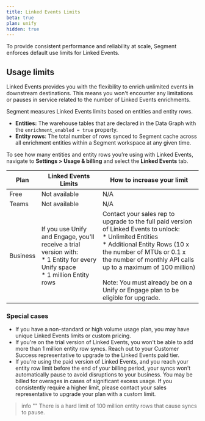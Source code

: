 ```yaml
---
title: Linked Events Limits
beta: true
plan: unify
hidden: true
---
```


To provide consistent performance and reliability at scale, Segment enforces default use limits for Linked Events.

## Usage limits
Linked Events provides you with the flexibility to enrich unlimited events in downstream destinations. This means you won't encounter any limitations or pauses in service related to the number of Linked Events enrichments.

Segment measures Linked Events limits based on entities and entity rows. 
* **Entities:** The warehouse tables that are declared in the Data Graph with the `enrichment_enabled = true` property. 
* **Entity rows**: The total number of rows synced to Segment cache across all enrichment entities within a Segment workspace at any given time.

To see how many entities and entity rows you’re using with Linked Events, navigate to **Settings > Usage & billing** and select the **Linked Events** tab.

Plan | Linked Events Limits | How to increase your limit
---- | -------------------- | --------------------------
Free |  Not available | N/A
Teams | Not available | N/A
Business | If you use Unify and Engage, you'll receive a trial version with: <br>* 1 Entity for every Unify space <br>* 1 million Entity rows | Contact your sales rep to upgrade to the full paid version of Linked Events to unlock: <br>* Unlimited Entities <br>* Additional Entity Rows (10 x the number of MTUs or 0.1 x the number of monthly API calls up to a maximum of 100 million) <br><br>Note: You must already be on a Unify or Engage plan to be eligible for upgrade. 

### Special cases
* If you have a non-standard or high volume usage plan, you may have unique Linked Events limits or custom pricing.
* If you're on the trial version of Linked Events, you won't be able to add more than 1 million entity row syncs. Reach out to your Customer Success representative to upgrade to the Linked Events paid tier.
* If you're using the paid version of Linked Events, and you reach your entity row limit before the end of your billing period, your syncs won't automatically pause to avoid disruptions to your business. You may be billed for overages in cases of significant excess usage. If you consistently require a higher limit, please contact your sales representative to upgrade your plan with a custom limit. 

> info ""
> There is a hard limit of 100 million entity rows that cause syncs to pause. 